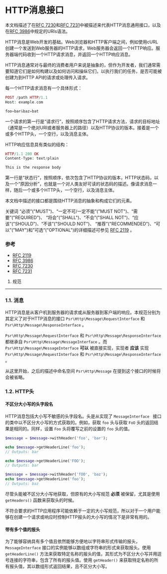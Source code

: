 HTTP消息接口
=====================

本文档描述了在[RFC 7230][]和[RFC 7231][]中被描述来代表HTTP消息通用接口，以及在[RFC 3986][]中规定的URIs语法。

[RFC 7230]:http://tools.ietf.org/html/rfc7230
[RFC 7231]:http://tools.ietf.org/html/rfc7231
[RFC 3986]:http://tools.ietf.org/html/rfc3986
[RFC 2119]: http://www.ietf.org/rfc/rfc2119.txt

HTTP消息是Web开发的基础。Web浏览器和HTTP客户端之间，例如使用cURL创建一个发送到Web服务器的HTTP请求，Web服务器会返回一个HTTP响应。服务器端代码收到一个HTTP请求消息，并返回一个HTTP响应消息。

HTTP消息通常对与最终的消费者用户来说是抽象的，但作为开发者，我们通常需要知道它们是如何构建以及如何访问和操纵它们，以执行我们的任务，是否可能被创建为到HTTP API的请求或处理传入请求。

每一个HTTP请求消息有一个具体形式：
```php
POST /path HTTP/1.1
Host: example.com

foo=bar&baz=bat
```
一个请求的第一行是“请求行”，按照顺序包含了HTTP请求方法，请求的目标地址（通常是一个绝对URI或者服务器上的路径）以及HTTP协议的版本。接着是一个或多个HTTP头，一个空行，以及消息主体。

HTTP响应信息具有类似的结构：
```php
HTTP/1.1 200 OK
Content-Type: text/plain

This is the response body
```
第一行是“状态行”，按照顺序，依次包含了HTTP协议的版本，HTTP状态码，以及一个“原因分析”，也就是一个对人类友好可读的状态码的描述。像请求消息一样，随后一个或多个HTTP头，一个空行，以及消息主体。

本文档中描述的接口都是围绕HTTP消息的抽象和构成它们的元素。

关键词 “必须”("MUST")、“一定不可/一定不能”("MUST NOT")、“需要”("REQUIRED")、
“将会”("SHALL")、“不会”("SHALL NOT")、“应该”("SHOULD")、“不该”("SHOULD NOT")、
“推荐”("RECOMMENDED")、“可以”("MAY")和”可选“("OPTIONAL")的详细描述可参见 [RFC 2119][] 。

### 参考
- [RFC 2119][]
- [RFC 3986][]
- [RFC 7230][]
- [RFC 7231][]

[RFC 2119]:http://tools.ietf.org/html/rfc2119
[RFC 3986]:http://tools.ietf.org/html/rfc3986
[RFC 7230]:http://tools.ietf.org/html/rfc7230
[RFC 7231]:http://tools.ietf.org/html/rfc7231

1. 规范
--------

### 1.1. 消息

HTTP消息是从客户机到服务器的请求或从服务器到客户端的响应。本规范分别为其定义了对于HTTP消息的接口 `Psr\Http\Message\RequestInterface` 和 `Psr\Http\Message\ResponseInterface` 。

`Psr\Http\Message\RequestInterface` 和     `Psr\Http\Message\ResponseInterface` 都继承自 `Psr\Http\Message\MessageInterface` 。而 `Psr\Http\Message\MessageInterface` **可以** 被直接实现，实现者 **应该** 实现 `Psr\Http\Message\RequestInterface` 和     `Psr\Http\Message\ResponseInterface` 。

从这里开始，之后的描述中命名空间 `Psr\Http\Message` 在提到这个接口的时候将会被省略。

### 1.2. HTTP头

#### 不区分大小写的头字段名

HTTP消息包括大小写不敏感的头字段名。头是从实现了 `MessageInterface ` 接口的类中以不区分大小写的方式获取的。例如，获取 `foo` 头与获取 `FoO` 头的返回结果是相同的。同样，设置 `Foo` 头将覆写之前的设置的 `foo` 头的值。

```php
$message = $message->withHeader('foo', 'bar');

echo $message->getHeaderLine('foo');
// Outputs: bar

echo $message->getHeaderLine('FOO');
// Outputs: bar

$message = $message->withHeader('fOO', 'baz');
echo $message->getHeaderLine('foo');
// Outputs: baz
```
尽管头能被不区分大小写地获取，但原有的大小写规范 **必须** 被保留，尤其是使用 `getHeaders()` 函数来获取头的时候。

不符合要求的HTTP应用程序可能依赖于一定的大小写规范，所以对于一个用户能够在创建一个请求或响应时控制HTTP报头的大小写的情况下是非常有用的。

#### 带有多个值的报头

为了能够容纳具有多个值且依然能够方便地以字符串形式传输的报头， `MessageInterface` 接口的实例能够以数组或字符串的形式来获取报头。使用 `getHeaderLine()` 方法来获取特定名称的报头的值，其形式为不区分大小写并用逗号连接的字符串，包含了所有的报头值。使用 `getHeader()` 来获取特定名称的所有报头值，其以数组形式返回结果，且不区分大小写。












